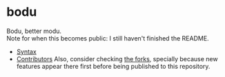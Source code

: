 # bodu

Bodu, better modu.<br>
Note for when this becomes public: I still haven't finished the README.<br>
- [Syntax](SYNTAX.md)
- [Contributors](CONTRIBUTORS.md)
Also, consider checking [the forks](https://github.com/bodu-lang/bodu/forks?include=active%2Cinactive%2Cnetwork&page=1&period=&sort_by=stargazer_counts), specially because new features appear there first before being published to this repository.